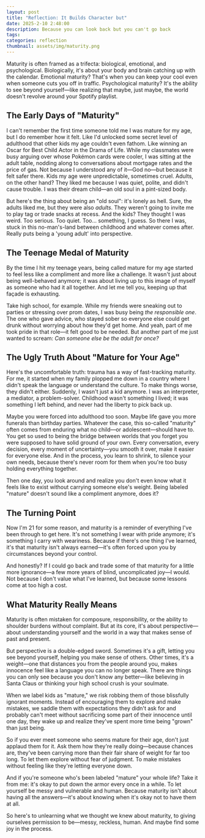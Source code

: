 ```yaml
---
layout: post
title: "Reflection: It Builds Character but"
date: 2025-2-10 2:48:00
description: Because you can look back but you can't go back
tags:
categories: reflection
thumbnail: assets/img/maturity.png
---
```


Maturity is often framed as a trifecta: biological, emotional, and psychological. Biologically, it's about your body and brain catching up with the calendar. Emotional maturity? That's when you can keep your cool even when someone cuts you off in traffic. Psychological maturity? It's the ability to see beyond yourself—like realizing that maybe, just maybe, the world doesn't revolve around your Spotify playlist.

## The Early Days of "Maturity"

I can't remember the first time someone told me I was mature for my age, but I do remember how it felt. Like I'd unlocked some secret level of adulthood that other kids my age couldn't even fathom. Like winning an Oscar for Best Child Actor in the Drama of Life. While my classmates were busy arguing over whose Pokémon cards were cooler, I was sitting at the adult table, nodding along to conversations about mortgage rates and the price of gas. Not because I understood any of it—God no—but because it felt safer there. Kids my age were unpredictable, sometimes cruel. Adults, on the other hand? They liked me because I was quiet, polite, and didn't cause trouble. I was their dream child—an old soul in a pint-sized body.

But here's the thing about being an "old soul": it's lonely as hell. Sure, the adults liked me, but they were also _adults_. They weren't going to invite me to play tag or trade snacks at recess. And the kids? They thought I was weird. Too serious. Too quiet. Too… something, I guess. So there I was, stuck in this no-man's-land between childhood and whatever comes after. Really puts being a 'young adult' into perspective.

## The Teenage Medal of Maturity

By the time I hit my teenage years, being called mature for my age started to feel less like a compliment and more like a challenge. It wasn't just about being well-behaved anymore; it was about living up to this image of myself as someone who had it all together. And let me tell you, keeping up that façade is exhausting.

Take high school, for example. While my friends were sneaking out to parties or stressing over prom dates, I was busy being _the responsible one_. The one who gave advice, who stayed sober so everyone else could get drunk without worrying about how they'd get home. And yeah, part of me took pride in that role—it felt good to be needed. But another part of me just wanted to scream: _Can someone else be the adult for once?_

## The Ugly Truth About "Mature for Your Age"

Here's the uncomfortable truth: trauma has a way of fast-tracking maturity. For me, it started when my family plopped me down in a country where I didn't speak the language or understand the culture. To make things worse, they didn't either. Suddenly, I wasn't just a kid anymore. I was an interpreter, a mediator, a problem-solver. Childhood wasn't something I lived; it was something I left behind, and never had the liberty to pick back up.

Maybe you were forced into adulthood too soon. Maybe life gave you more funerals than birthday parties. Whatever the case, this so-called "maturity" often comes from enduring what no child—or adolescent—should have to. You get so used to being the bridge between worlds that you forget you were supposed to have solid ground of your own. Every conversation, every decision, every moment of uncertainty—you smooth it over, make it easier for everyone else. And in the process, you learn to shrink, to silence your own needs, because there's never room for them when you're too busy holding everything together.

Then one day, you look around and realize you don't even know what it feels like to exist without carrying someone else's weight. Being labeled "mature" doesn't sound like a compliment anymore, does it?

## The Turning Point

Now I'm 21 for some reason, and maturity is a reminder of everything I've been through to get here. It's not something I wear with pride anymore; it's something I carry with weariness. Because if there's one thing I've learned, it's that maturity isn't always earned—it's often forced upon you by circumstances beyond your control.

And honestly? If I could go back and trade some of that maturity for a little more ignorance—a few more years of blind, uncomplicated joy—I would. Not because I don't value what I've learned, but because some lessons come at too high a cost.

## What Maturity Really Means

Maturity is often mistaken for composure, responsibility, or the ability to shoulder burdens without complaint. But at its core, it's about perspective—about understanding yourself and the world in a way that makes sense of past and present.

But perspective is a double-edged sword. Sometimes it's a gift, letting you see beyond yourself, helping you make sense of others. Other times, it's a weight—one that distances you from the people around you, makes innocence feel like a language you can no longer speak. There are things you can only see because you don't know any better—like believing in Santa Claus or thinking your high school crush is your soulmate.

When we label kids as "mature," we risk robbing them of those blissfully ignorant moments. Instead of encouraging them to explore and make mistakes, we saddle them with expectations they didn't ask for and probably can't meet without sacrificing some part of their innocence until one day, they wake up and realize they've spent more time being "grown" than just being.

So if you ever meet someone who seems mature for their age, don't just applaud them for it. Ask them how they're really doing—because chances are, they've been carrying more than their fair share of weight for far too long. To let them explore without fear of judgment. To make mistakes without feeling like they're letting everyone down.

And if you're someone who's been labeled "mature" your whole life? Take it from me: it's okay to put down the armor every once in a while. To let yourself be messy and vulnerable and human. Because maturity isn't about having all the answers—it's about knowing when it's okay not to have them at all.

So here's to unlearning what we thought we knew about maturity, to giving ourselves permission to be—messy, reckless, human. And maybe find some joy in the process.
